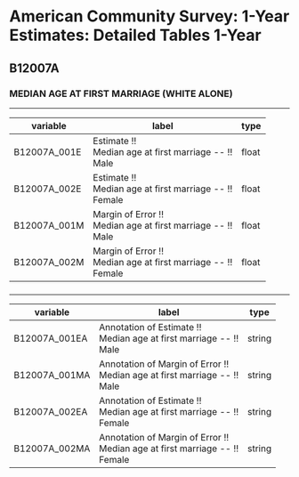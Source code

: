 # American Community Survey: 1-Year Estimates: Detailed Tables 1-Year

## B12007A

### MEDIAN AGE AT FIRST MARRIAGE (WHITE ALONE)

___

| variable | label | type |
| ----- | ----- | ----- |
| B12007A_001E | Estimate !!<br>Median age at first marriage -- !!<br>Male | float |
| B12007A_002E | Estimate !!<br>Median age at first marriage -- !!<br>Female | float |
| B12007A_001M | Margin of Error !!<br>Median age at first marriage -- !!<br>Male | float |
| B12007A_002M | Margin of Error !!<br>Median age at first marriage -- !!<br>Female | float |
### 

___

| variable | label | type |
| ----- | ----- | ----- |
| B12007A_001EA | Annotation of Estimate !!<br>Median age at first marriage -- !!<br>Male | string |
| B12007A_001MA | Annotation of Margin of Error !!<br>Median age at first marriage -- !!<br>Male | string |
| B12007A_002EA | Annotation of Estimate !!<br>Median age at first marriage -- !!<br>Female | string |
| B12007A_002MA | Annotation of Margin of Error !!<br>Median age at first marriage -- !!<br>Female | string |

